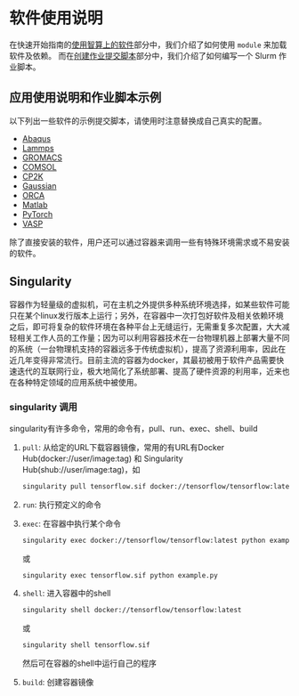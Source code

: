 # 软件使用说明

在快速开始指南的[使用智算上的软件](../quick-start.md#_6)部分中，我们介绍了如何使用 `module` 来加载软件及依赖。
而在[创建作业提交脚本](../quick-start.md#_7)部分中，我们介绍了如何编写一个 Slurm 作业脚本。

## 应用使用说明和作业脚本示例

以下列出一些软件的示例提交脚本，请使用时注意替换成自己真实的配置。

- [Abaqus](abaqus.md)
- [Lammps](lammps.md)
- [GROMACS](gromacs.md)
- [COMSOL](comsol.md)
- [CP2K](cp2k.md)
- [Gaussian](gaussian.md)
- [ORCA](orca.md)
- [Matlab](matlab.md)
- [PyTorch](pytorch.md)
- [VASP](vasp.md)

除了直接安装的软件，用户还可以通过容器来调用一些有特殊环境需求或不易安装的软件。

## Singularity

容器作为轻量级的虚拟机，可在主机之外提供多种系统环境选择，如某些软件可能只在某个linux发行版本上运行；另外，在容器中一次打包好软件及相关依赖环境之后，即可将复杂的软件环境在各种平台上无缝运行，无需重复多次配置，大大减轻相关工作人员的工作量；因为可以利用容器技术在一台物理机器上部署大量不同的系统（一台物理机支持的容器远多于传统虚拟机），提高了资源利用率，因此在近几年变得非常流行。目前主流的容器为docker，其最初被用于软件产品需要快速迭代的互联网行业，极大地简化了系统部署、提高了硬件资源的利用率，近来也在各种特定领域的应用系统中被使用。

### singularity 调用

singularity有许多命令，常用的命令有，pull、run、exec、shell、build

1. `pull`: 从给定的URL下载容器镜像，常用的有URL有Docker Hub(docker://user/image:tag) 和 Singularity Hub(shub://user/image:tag)，如

    ```bash
    singularity pull tensorflow.sif docker://tensorflow/tensorflow:latest
    ```

2. `run`: 执行预定义的命令

3. `exec`: 在容器中执行某个命令
  
    ```bash
    singularity exec docker://tensorflow/tensorflow:latest python example.py
    ```
  
    或
  
    ```bash
    singularity exec tensorflow.sif python example.py
    ```

4. `shell`: 进入容器中的shell

    ```bash
    singularity shell docker://tensorflow/tensorflow:latest
    ```

    或

    ```bash
    singularity shell tensorflow.sif
    ```

    然后可在容器的shell中运行自己的程序

5. `build`: 创建容器镜像
